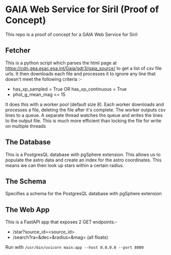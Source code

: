# GAIA Web Service for Siril (Proof of Concept)

This repo is a proof of concept for a GAIA Web Service for Siril

## Fetcher
This is a python script which parses the html page at https://cdn.gea.esac.esa.int/Gaia/gdr3/gaia_source/ to get a list of csv file urls. It then downloads each file and processes it to ignore any line that doesn't meet the following criteria :-

* has_xp_sampled = True OR has_xp_continuous = True
* phot_g_mean_mag <= 15

It does this with a worker pool (default size 8). Each worker downloads and processes a file, deleting the file after it's complete. The worker outputs csv lines to a queue. A separate thread watches the queue and writes the lines to the output file. This is much more efficient than locking the file for write on multiple threads

## The Database
This is a PostgresQL database with pgSphere extension. This allows us to populate the astro data and create an index for the astro coordinates. This means we can then look up stars within a certain radius.

## The Schema
Specifies a schema for the PostgresQL database with pgSphere extension

## The Web App
This is a FastAPI app that exposes 2 GET endpoints:-

* /star?source_id=<source_id>
* /search?ra=<ra>&dec=<dec>&radius=<radius>&mag=<magnitude> (all floats)

Run with ```/usr/bin/uvicorn main:app --host 0.0.0.0 --port 8000```

